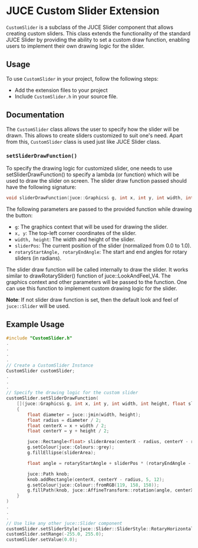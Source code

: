 # JUCE Custom Slider Extension
``CustomSlider`` is a subclass of the JUCE Slider component that allows creating custom sliders. This class extends the functionality of the standard JUCE Slider by providing the ability to set a custom draw function, enabling users to implement their own drawing logic for the slider.

## Usage
To use ``CustomSlider`` in your project, follow the following steps:
- Add the extension files to your project
- Include ``CustomSlider.h`` in your source file.

## Documentation
The ``CustomSlider`` class allows the user to specify how the slider will be drawn. This allows to create sliders customized to suit one's need. Apart from this, ``CustomSlider`` class is used just like JUCE Slider class.

### ``setSliderDrawFunction()``
To specify the drawing logic for customized slider, one needs to use setSliderDrawFunction() to specify a lambda (or function) which will be used to draw the slider on screen. The slider draw function passed should have the following signature:

```cpp
void sliderDrawFunction(juce::Graphics& g, int x, int y, int width, int height, float sliderPos, float rotaryStartAngle, float rotaryEndAngle)
```
The following parameters are passed to the provided function while drawing the button:
- ``g``: The graphics context that will be used for drawing the slider.
- ``x, y``: The top-left corner coordinates of the slider.
- ``width, height``: The width and height of the slider.
- ``sliderPos``: The current position of the slider (normalized from 0.0 to 1.0).
- ``rotaryStartAngle, rotaryEndAngle``: The start and end angles for rotary sliders (in radians).

The slider draw function will be called internally to draw the slider.  It works similar to drawRotarySlider() function of juce::LookAndFeel_V4. The graphics context and other parameters will be passed to the function. One can use this function to implement custom drawing logic for the slider.

**Note**: If not slider draw function is set, then the default look and feel of `juce::Slider` will be used.

## Example Usage
``` C++
#include "CustomSlider.h"
.
.
.
.
// Create a CustomSlider Instance
CustomSlider customSlider;
.
.
.
// Specify the drawing logic for the custom slider
customSlider.setSliderDrawFunction(
    [](juce::Graphics& g, int x, int y, int width, int height, float sliderPos, float rotaryStartAngle, float rotaryEndAngle)
    {
        float diameter = juce::jmin(width, height);
        float radius = diameter / 2;
        float centerX = x + width / 2;
        float centerY = y + height / 2;

        juce::Rectangle<float> sliderArea(centerX - radius, centerY - radius, diameter, diameter);
        g.setColour(juce::Colours::grey);
        g.fillEllipse(sliderArea);

        float angle = rotaryStartAngle + sliderPos * (rotaryEndAngle - rotaryStartAngle);

        juce::Path knob;
        knob.addRectangle(centerX, centerY - radius, 5, 12);
        g.setColour(juce::Colour::fromRGB(119, 158, 158));
        g.fillPath(knob, juce::AffineTransform::rotation(angle, centerX, centerY));
    }
)
.
.
.
// Use like any other juce::Slider component
customSlider.setSliderStyle(juce::Slider::SliderStyle::RotaryHorizontalVerticalDrag);
customSlider.setRange(-255.0, 255.0);
customSlider.setValue(0.0);

```